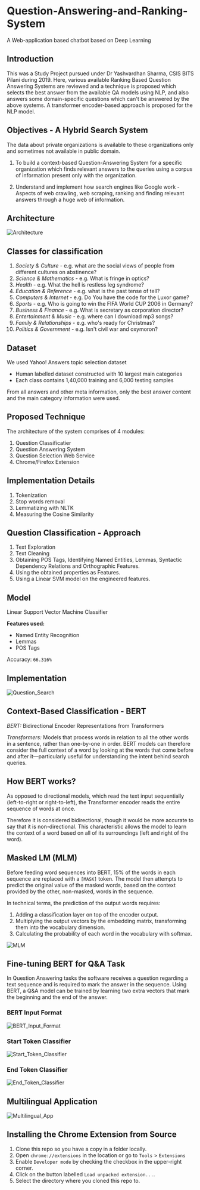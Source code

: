 # Question-Answering-and-Ranking-System
A Web-application based chatbot based on Deep Learning 

## Introduction

This was a Study Project pursued under Dr Yashvardhan Sharma, CSIS BITS Pilani during 2019. Here, various available Ranking Based Question Answering Systems are reviewed and a technique is proposed which selects the best answer from the available QA models using NLP, and also answers some domain-specific questions which can't be answered by the above systems. A transformer encoder-based approach is proposed for the NLP model.

## Objectives - A Hybrid Search System

The data about private organizations is available to these organizations only and sometimes not available in public domain.

1. To build a context-based Question-Answering System for a specific organization which finds relevant answers to the queries using a corpus of information present only with the organization.

2. Understand and implement how search engines like Google work - Aspects of web crawling, web scraping, ranking and finding relevant answers through a huge web of information.

## Architecture

![Architecture](./Illustrations/Architecture.png?raw=true "Architecture")

## Classes for classification

1. *Society & Culture* - e.g. what are the social views of people from different cultures on abstinence? 
2. *Science & Mathematics* - e.g. What is fringe in optics? 
3. *Health* - e.g. What the hell is restless leg syndrome? 
4. *Education & Reference* - e.g. what is the past tense of tell? 
5. *Computers & Internet* - e.g. Do You have the code for the Luxor game? 
6. *Sports* - e.g. Who is going to win the FIFA World CUP 2006 in Germany? 
7. *Business & Finance* - e.g. What is secretary as corporation director? 
8. *Entertainment & Music* - e.g. where can I download mp3 songs? 
9. *Family & Relationships* - e.g. who's ready for Christmas? 
10. *Politics & Government* - e.g. Isn't civil war and oxymoron?


## Dataset

We used Yahoo! Answers topic selection dataset
  - Human labelled dataset constructed with 10 largest main categories
  - Each class contains 1,40,000 training and 6,000 testing samples

From all answers and other meta information, only the best answer content and the main category information were used.

## Proposed Technique

The architecture of the system comprises of 4 modules:

1. Question Classificatier
2. Question Answering System
3. Question Selection Web Service
4. Chrome/Firefox Extension

## Implementation Details

1. Tokenization
2. Stop words removal 
3. Lemmatizing with NLTK 
4. Measuring the Cosine Similarity 

## Question Classification - Approach

1. Text Exploration
2. Text Cleaning
3. Obtaining POS Tags, Identifying Named Entities, Lemmas, Syntactic Dependency Relations and Orthographic Features.
4. Using the obtained properties as Features.
5. Using a Linear SVM model on the engineered features.

## Model

Linear Support Vector Machine Classifier

**Features used:** 
  - Named Entity Recognition
  - Lemmas
  - POS Tags

Accuracy: `66.316%`

## Implementation

![Question_Search](./Illustrations/Question_Search.png?raw=true "Question_Search")

## Context-Based Classification - BERT

*BERT:* Bidirectional Encoder Representations from Transformers

*Transformers:* Models that process words in relation to all the other words in a sentence, rather than one-by-one in order. BERT models can therefore consider the full context of a word by looking at the words that come before and after it—particularly useful for understanding the intent behind search queries.

## How BERT works?

As opposed to directional models, which read the text input sequentially (left-to-right or right-to-left), the Transformer encoder reads the entire sequence of words at once.

Therefore it is considered bidirectional, though it would be more accurate to say that it is non-directional. This characteristic allows the model to learn the context of a word based on all of its surroundings (left and right of the word).

## Masked LM (MLM)

Before feeding word sequences into BERT, 15% of the words in each sequence are replaced with a `[MASK]` token. The model then attempts to predict the original value of the masked words, based on the context provided by the other, non-masked, words in the sequence. 

In technical terms, the prediction of the output words requires:
1. Adding a classification layer on top of the encoder output.
2. Multiplying the output vectors by the embedding matrix, transforming them into the vocabulary dimension.
3. Calculating the probability of each word in the vocabulary with softmax.

![MLM](./Illustrations/MLM.png?raw=true "MLM")

## Fine-tuning BERT for Q&A Task

In Question Answering tasks the software receives a question regarding a text sequence and is required to mark the answer in the sequence. Using BERT, a Q&A model can be trained by learning two extra vectors that mark the beginning and the end of the answer.

### BERT Input Format

![BERT_Input_Format](./Illustrations/BERT_Input_Format.png?raw=true "BERT_Input_Format")

### Start Token Classifier

![Start_Token_Classifier](./Illustrations/Start_Token_Classifier.png?raw=true "Start_Token_Classifier")

### End Token Classifier

![End_Token_Classifier](./Illustrations/End_Token_Classifier.png?raw=true "End_Token_Classifier")


## Multilingual Application

![Multilingual_App](./Illustrations/Multilingual_App.png?raw=true "Multilingual_App")


## Installing the Chrome Extension from Source

1. Clone this repo so you have a copy in a folder locally.
2. Open `chrome://extensions` in the location or go to `Tools` > `Extensions`
3. Enable `Developer mode` by checking the checkbox in the upper-right corner.
4. Click on the button labelled `Load unpacked extension...`.
5. Select the directory where you cloned this repo to.

